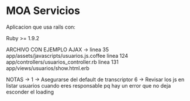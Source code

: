 MOA Servicios
====================
Aplicacion que usa rails con:

Ruby >= 1.9.2


ARCHIVO CON EJEMPLO AJAX -> 
linea 35 app/assets/javascripts/usuarios.js.coffee
linea 124 app/controllers/usuarios_controller.rb
linea 131 app/views/usuarios/show.html.erb

NOTAS ->
1 -> Asegurarse del default de transcriptor
6 -> Revisar los js en listar usuarios cuando eres responsable pq hay un error que no deja esconder el loading
